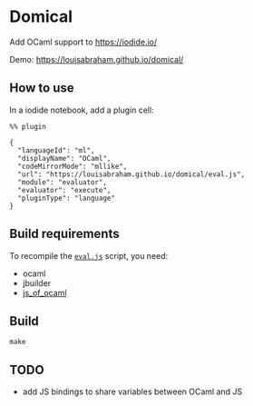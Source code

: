 # Domical

Add OCaml support to <https://iodide.io/>

Demo: <https://louisabraham.github.io/domical/>

## How to use

In a iodide notebook, add a plugin cell:

    %% plugin
    
    {
      "languageId": "ml",
      "displayName": "OCaml",
      "codeMirrorMode": "mllike",
      "url": "https://louisabraham.github.io/domical/eval.js",
      "module": "evaluator",
      "evaluator": "execute",
      "pluginType": "language"
    }

## Build requirements

To recompile the
[`eval.js`](https://louisabraham.github.io/domical/eval.js) script, you
need:

  - ocaml
  - jbuilder
  - [js\_of\_ocaml](https://github.com/ocsigen/js_of_ocaml)

## Build

    make

## TODO

  - add JS bindings to share variables between OCaml and JS
